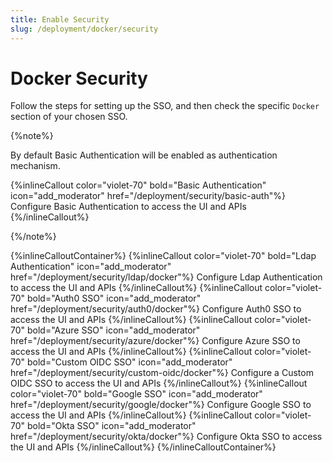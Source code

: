 ```yaml
---
title: Enable Security
slug: /deployment/docker/security
---
```


# Docker Security

Follow the steps for setting up the SSO, and then check the specific `Docker` section of your chosen SSO.

{%note%}

By default Basic Authentication will be enabled as authentication mechanism.

{%inlineCallout
    color="violet-70"
    bold="Basic Authentication"
    icon="add_moderator"
    href="/deployment/security/basic-auth"%}
    Configure Basic Authentication to access the UI and APIs
  {%/inlineCallout%}

{%/note%}

{%inlineCalloutContainer%}
  {%inlineCallout
    color="violet-70"
    bold="Ldap Authentication"
    icon="add_moderator"
    href="/deployment/security/ldap/docker"%}
    Configure Ldap Authentication to access the UI and APIs
  {%/inlineCallout%}
  {%inlineCallout
    color="violet-70"
    bold="Auth0 SSO"
    icon="add_moderator"
    href="/deployment/security/auth0/docker"%}
    Configure Auth0 SSO to access the UI and APIs
  {%/inlineCallout%}
  {%inlineCallout
    color="violet-70"
    bold="Azure SSO"
    icon="add_moderator"
    href="/deployment/security/azure/docker"%}
    Configure Azure SSO to access the UI and APIs
  {%/inlineCallout%}
  {%inlineCallout
    color="violet-70"
    bold="Custom OIDC SSO"
    icon="add_moderator"
    href="/deployment/security/custom-oidc/docker"%}
    Configure a Custom OIDC SSO to access the UI and APIs
  {%/inlineCallout%}
  {%inlineCallout
    color="violet-70"
    bold="Google SSO"
    icon="add_moderator"
    href="/deployment/security/google/docker"%}
    Configure Google SSO to access the UI and APIs
  {%/inlineCallout%}
  {%inlineCallout
    color="violet-70"
    bold="Okta SSO"
    icon="add_moderator"
    href="/deployment/security/okta/docker"%}
    Configure Okta SSO to access the UI and APIs
  {%/inlineCallout%}
{%/inlineCalloutContainer%}
